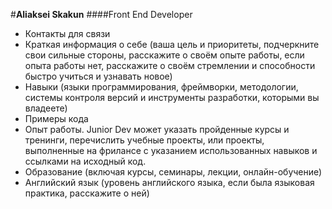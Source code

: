 #**Aliaksei Skakun** 
####Front End Developer

+ Контакты для связи
+ Краткая информация о себе (ваша цель и приоритеты, подчеркните свои сильные стороны, расскажите о своём опыте работы, если опыта работы нет, расскажите о своём стремлении и способности быстро учиться и узнавать новое)
+ Навыки (языки программирования, фреймворки, методологии, системы контроля версий и инструменты разработки, которыми вы владеете)
+ Примеры кода
+ Опыт работы. Junior Dev может указать пройденные курсы и тренинги, перечислить учебные проекты, или проекты, выполненные на фрилансе с указанием использованных навыков и ссылками на исходный код.
+ Образование (включая курсы, семинары, лекции, онлайн-обучение)
+ Английский язык (уровень английского языка, если была языковая практика, расскажите о ней)
